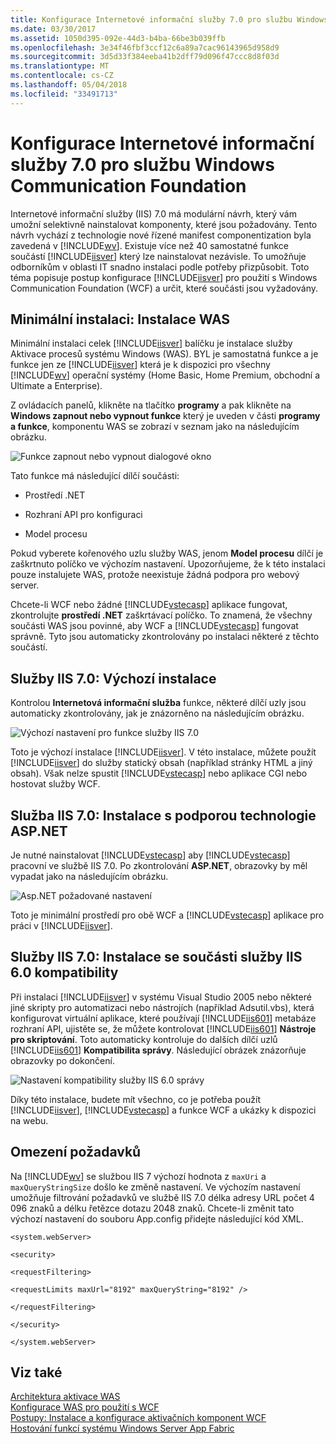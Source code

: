```yaml
---
title: Konfigurace Internetové informační služby 7.0 pro službu Windows Communication Foundation
ms.date: 03/30/2017
ms.assetid: 1050d395-092e-44d3-b4ba-66be3b039ffb
ms.openlocfilehash: 3e34f46fbf3ccf12c6a89a7cac96143965d958d9
ms.sourcegitcommit: 3d5d33f384eeba41b2dff79d096f47ccc8d8f03d
ms.translationtype: MT
ms.contentlocale: cs-CZ
ms.lasthandoff: 05/04/2018
ms.locfileid: "33491713"
---
```

# <a name="configuring-internet-information-services-70-for-windows-communication-foundation"></a>Konfigurace Internetové informační služby 7.0 pro službu Windows Communication Foundation
Internetové informační služby (IIS) 7.0 má modulární návrh, který vám umožní selektivně nainstalovat komponenty, které jsou požadovány. Tento návrh vychází z technologie nové řízené manifest componentization byla zavedená v [!INCLUDE[wv](../../../../includes/wv-md.md)]. Existuje více než 40 samostatné funkce součástí [!INCLUDE[iisver](../../../../includes/iisver-md.md)] který lze nainstalovat nezávisle. To umožňuje odborníkům v oblasti IT snadno instalaci podle potřeby přizpůsobit. Toto téma popisuje postup konfigurace [!INCLUDE[iisver](../../../../includes/iisver-md.md)] pro použití s Windows Communication Foundation (WCF) a určit, které součásti jsou vyžadovány.  
  
## <a name="minimal-installation-installing-was"></a>Minimální instalaci: Instalace WAS  
 Minimální instalaci celek [!INCLUDE[iisver](../../../../includes/iisver-md.md)] balíčku je instalace služby Aktivace procesů systému Windows (WAS). BYL je samostatná funkce a je funkce jen ze [!INCLUDE[iisver](../../../../includes/iisver-md.md)] která je k dispozici pro všechny [!INCLUDE[wv](../../../../includes/wv-md.md)] operační systémy (Home Basic, Home Premium, obchodní a Ultimate a Enterprise).  
  
 Z ovládacích panelů, klikněte na tlačítko **programy** a pak klikněte na **Windows zapnout nebo vypnout funkce** který je uveden v části **programy a funkce**, komponentu WAS se zobrazí v seznam jako na následujícím obrázku.  
  
 ![Funkce zapnout nebo vypnout dialogové okno](../../../../docs/framework/wcf/feature-details/media/wcfc-turnfeaturesonoroffs.gif "wcfc_TurnFeaturesOnOrOffs")  
  
 Tato funkce má následující dílčí součásti:  
  
-   Prostředí .NET  
  
-   Rozhraní API pro konfiguraci  
  
-   Model procesu  
  
 Pokud vyberete kořenového uzlu služby WAS, jenom **Model procesu** dílčí je zaškrtnuto políčko ve výchozím nastavení. Upozorňujeme, že k této instalaci pouze instalujete WAS, protože neexistuje žádná podpora pro webový server.  
  
 Chcete-li WCF nebo žádné [!INCLUDE[vstecasp](../../../../includes/vstecasp-md.md)] aplikace fungovat, zkontrolujte **prostředí .NET** zaškrtávací políčko. To znamená, že všechny součásti WAS jsou povinné, aby WCF a [!INCLUDE[vstecasp](../../../../includes/vstecasp-md.md)] fungovat správně. Tyto jsou automaticky zkontrolovány po instalaci některé z těchto součástí.  
  
## <a name="iis-70-default-installation"></a>Služby IIS 7.0: Výchozí instalace  
 Kontrolou **Internetová informační služba** funkce, některé dílčí uzly jsou automaticky zkontrolovány, jak je znázorněno na následujícím obrázku.  
  
 ![Výchozí nastavení pro funkce služby IIS 7.0](../../../../docs/framework/wcf/feature-details/media/wcfc-turningfeaturesonoroff2.gif "wcfc_TurningFeaturesOnOrOff2")  
  
 Toto je výchozí instalace [!INCLUDE[iisver](../../../../includes/iisver-md.md)]. V této instalace, můžete použít [!INCLUDE[iisver](../../../../includes/iisver-md.md)] do služby statický obsah (například stránky HTML a jiný obsah). Však nelze spustit [!INCLUDE[vstecasp](../../../../includes/vstecasp-md.md)] nebo aplikace CGI nebo hostovat služby WCF.  
  
## <a name="iis-70-installation-with-aspnet-support"></a>Služba IIS 7.0: Instalace s podporou technologie ASP.NET  
 Je nutné nainstalovat [!INCLUDE[vstecasp](../../../../includes/vstecasp-md.md)] aby [!INCLUDE[vstecasp](../../../../includes/vstecasp-md.md)] pracovní ve službě IIS 7.0. Po zkontrolování **ASP.NET**, obrazovky by měl vypadat jako na následujícím obrázku.  
  
 ![Asp.NET požadované nastavení](../../../../docs/framework/wcf/feature-details/media/wcfc-trunfeaturesonoroff3s.gif "wcfc_TrunFeaturesOnOrOFf3s")  
  
 Toto je minimální prostředí pro obě WCF a [!INCLUDE[vstecasp](../../../../includes/vstecasp-md.md)] aplikace pro práci v [!INCLUDE[iisver](../../../../includes/iisver-md.md)].  
  
## <a name="iis-70-installation-with-iis-60-compatibility-components"></a>Služby IIS 7.0: Instalace se součásti služby IIS 6.0 kompatibility  
 Při instalaci [!INCLUDE[iisver](../../../../includes/iisver-md.md)] v systému Visual Studio 2005 nebo některé jiné skripty pro automatizaci nebo nástrojích (například Adsutil.vbs), která konfigurovat virtuální aplikace, které používají [!INCLUDE[iis601](../../../../includes/iis601-md.md)] metabáze rozhraní API, ujistěte se, že můžete kontrolovat [!INCLUDE[iis601](../../../../includes/iis601-md.md)]  **Nástroje pro skriptování**. Toto automaticky kontroluje do dalších dílčí uzlů [!INCLUDE[iis601](../../../../includes/iis601-md.md)] **Kompatibilita správy**. Následující obrázek znázorňuje obrazovky po dokončení.  
  
 ![Nastavení kompatibility služby IIS 6.0 správy](../../../../docs/framework/wcf/feature-details/media/scfc-turnfeaturesonoroff5s.gif "scfc_TurnFeaturesOnOrOff5s")  
  
 Díky této instalace, budete mít všechno, co je potřeba použít [!INCLUDE[iisver](../../../../includes/iisver-md.md)], [!INCLUDE[vstecasp](../../../../includes/vstecasp-md.md)] a funkce WCF a ukázky k dispozici na webu.  
  
## <a name="request-limits"></a>Omezení požadavků  
 Na [!INCLUDE[wv](../../../../includes/wv-md.md)] se službou IIS 7 výchozí hodnota z `maxUri` a `maxQueryStringSize` došlo ke změně nastavení. Ve výchozím nastavení umožňuje filtrování požadavků ve službě IIS 7.0 délka adresy URL počet 4 096 znaků a délku řetězce dotazu 2048 znaků. Chcete-li změnit tato výchozí nastavení do souboru App.config přidejte následující kód XML.  
  
 `<system.webServer>`  
  
 `<security>`  
  
 `<requestFiltering>`  
  
 `<requestLimits maxUrl="8192" maxQueryString="8192" />`  
  
 `</requestFiltering>`  
  
 `</security>`  
  
 `</system.webServer>`  
  
## <a name="see-also"></a>Viz také  
 [Architektura aktivace WAS](../../../../docs/framework/wcf/feature-details/was-activation-architecture.md)  
 [Konfigurace WAS pro použití s WCF](../../../../docs/framework/wcf/feature-details/configuring-the-wpa--service-for-use-with-wcf.md)  
 [Postupy: Instalace a konfigurace aktivačních komponent WCF](../../../../docs/framework/wcf/feature-details/how-to-install-and-configure-wcf-activation-components.md)  
 [Hostování funkcí systému Windows Server App Fabric](http://go.microsoft.com/fwlink/?LinkId=201276)
